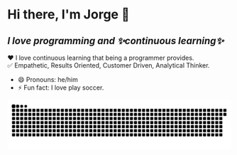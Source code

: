 <h1>Hi there, I'm Jorge 👋</h1>
<h2><i>I love programming and ✨continuous learning✨</i></h2>
❤ I love continuous learning that being a programmer provides.<br>
✅ Empathetic, Results Oriented, Customer Driven, Analytical Thinker.

- 😄 Pronouns: he/him
- ⚡ Fun fact: I love play soccer.

<img src='https://raw.githubusercontent.com/WandaCatellani/WandaCatellani/output/github-contribution-grid-snake.svg' alt='snake-game'>
